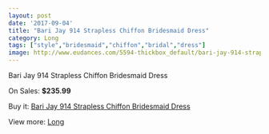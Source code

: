 ```yaml
---
layout: post
date: '2017-09-04'
title: "Bari Jay 914 Strapless Chiffon Bridesmaid Dress"
category: Long
tags: ["style","bridesmaid","chiffon","bridal","dress"]
image: http://www.eudances.com/5594-thickbox_default/bari-jay-914-strapless-chiffon-bridesmaid-dress.jpg
---
```

Bari Jay 914 Strapless Chiffon Bridesmaid Dress

On Sales: **$235.99**
<a href="https://www.eudances.com/en/long/1933-bari-jay-914-strapless-chiffon-bridesmaid-dress.html"><amp-img layout="responsive" width="600" height="600" src="//www.eudances.com/5594-thickbox_default/bari-jay-914-strapless-chiffon-bridesmaid-dress.jpg" alt="Bari Jay 914 Strapless Chiffon Bridesmaid Dress 0" /></a>

Buy it: [Bari Jay 914 Strapless Chiffon Bridesmaid Dress](https://www.eudances.com/en/long/1933-bari-jay-914-strapless-chiffon-bridesmaid-dress.html "Bari Jay 914 Strapless Chiffon Bridesmaid Dress")

View more: [Long](https://www.eudances.com/en/21-long "Long")